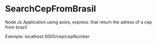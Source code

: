 # SearchCepFromBrasil

Node Js Application using axios, express. that return the adress of a cep from brazil


Exemple: 
localhost:3000/cep/cepNumber


